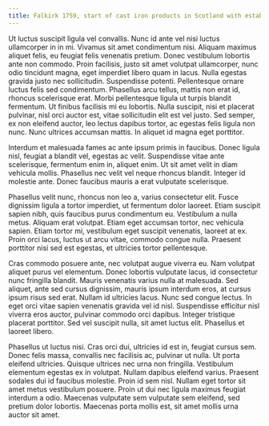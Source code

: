 ```yaml
---
title: Falkirk 1759, start of cast iron products in Scotland with establishment of Carron Co.
---
```


Ut luctus suscipit ligula vel convallis. Nunc id ante vel nisi luctus ullamcorper in in mi. Vivamus sit amet condimentum nisi. Aliquam maximus aliquet felis, eu feugiat felis venenatis pretium. Donec vestibulum lobortis ante non commodo. Proin facilisis, justo sit amet volutpat ullamcorper, nunc odio tincidunt magna, eget imperdiet libero quam in lacus. Nulla egestas gravida justo nec sollicitudin. Suspendisse potenti. Pellentesque ornare luctus felis sed condimentum. Phasellus arcu tellus, mattis non erat id, rhoncus scelerisque erat. Morbi pellentesque ligula ut turpis blandit fermentum. Ut finibus facilisis mi eu lobortis. Nulla suscipit, nisi et placerat pulvinar, nisl orci auctor est, vitae sollicitudin elit est vel justo. Sed semper, ex non eleifend auctor, leo lectus dapibus tortor, ac egestas felis ligula non nunc. Nunc ultrices accumsan mattis. In aliquet id magna eget porttitor.

Interdum et malesuada fames ac ante ipsum primis in faucibus. Donec ligula nisl, feugiat a blandit vel, egestas ac velit. Suspendisse vitae ante scelerisque, fermentum enim in, aliquet enim. Ut sit amet velit in diam vehicula mollis. Phasellus nec velit vel neque rhoncus blandit. Integer id molestie ante. Donec faucibus mauris a erat vulputate scelerisque.

Phasellus velit nunc, rhoncus non leo a, varius consectetur elit. Fusce dignissim ligula a tortor imperdiet, ut fermentum dolor laoreet. Etiam suscipit sapien nibh, quis faucibus purus condimentum eu. Vestibulum a nulla metus. Aliquam erat volutpat. Etiam eget accumsan tortor, nec vehicula sapien. Etiam tortor mi, vestibulum eget suscipit venenatis, laoreet at ex. Proin orci lacus, luctus ut arcu vitae, commodo congue nulla. Praesent porttitor nisi sed est egestas, et ultricies tortor pellentesque.

Cras commodo posuere ante, nec volutpat augue viverra eu. Nam volutpat aliquet purus vel elementum. Donec lobortis vulputate lacus, id consectetur nunc fringilla blandit. Mauris venenatis varius nulla at malesuada. Sed aliquet, ante sed cursus dignissim, mauris ipsum interdum eros, at cursus ipsum risus sed erat. Nullam id ultricies lacus. Nunc sed congue lectus. In eget orci vitae sapien venenatis gravida vel id nisl. Suspendisse efficitur nisl viverra eros auctor, pulvinar commodo orci dapibus. Integer tristique placerat porttitor. Sed vel suscipit nulla, sit amet luctus elit. Phasellus et laoreet libero.

Phasellus ut luctus nisi. Cras orci dui, ultricies id est in, feugiat cursus sem. Donec felis massa, convallis nec facilisis ac, pulvinar ut nulla. Ut porta eleifend ultricies. Quisque ultrices nec urna non fringilla. Vestibulum elementum egestas ex in volutpat. Nullam dapibus eleifend varius. Praesent sodales dui id faucibus molestie. Proin id sem nisl. Nullam eget tortor sit amet metus vestibulum posuere. Proin ut dui nec ligula maximus feugiat interdum a odio. Maecenas vulputate sem vulputate sem eleifend, sed pretium dolor lobortis. Maecenas porta mollis est, sit amet mollis urna auctor sit amet.
